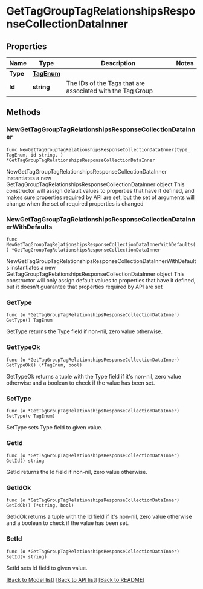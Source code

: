 # GetTagGroupTagRelationshipsResponseCollectionDataInner

## Properties

Name | Type | Description | Notes
------------ | ------------- | ------------- | -------------
**Type** | [**TagEnum**](TagEnum.md) |  | 
**Id** | **string** | The IDs of the Tags that are associated with the Tag Group | 

## Methods

### NewGetTagGroupTagRelationshipsResponseCollectionDataInner

`func NewGetTagGroupTagRelationshipsResponseCollectionDataInner(type_ TagEnum, id string, ) *GetTagGroupTagRelationshipsResponseCollectionDataInner`

NewGetTagGroupTagRelationshipsResponseCollectionDataInner instantiates a new GetTagGroupTagRelationshipsResponseCollectionDataInner object
This constructor will assign default values to properties that have it defined,
and makes sure properties required by API are set, but the set of arguments
will change when the set of required properties is changed

### NewGetTagGroupTagRelationshipsResponseCollectionDataInnerWithDefaults

`func NewGetTagGroupTagRelationshipsResponseCollectionDataInnerWithDefaults() *GetTagGroupTagRelationshipsResponseCollectionDataInner`

NewGetTagGroupTagRelationshipsResponseCollectionDataInnerWithDefaults instantiates a new GetTagGroupTagRelationshipsResponseCollectionDataInner object
This constructor will only assign default values to properties that have it defined,
but it doesn't guarantee that properties required by API are set

### GetType

`func (o *GetTagGroupTagRelationshipsResponseCollectionDataInner) GetType() TagEnum`

GetType returns the Type field if non-nil, zero value otherwise.

### GetTypeOk

`func (o *GetTagGroupTagRelationshipsResponseCollectionDataInner) GetTypeOk() (*TagEnum, bool)`

GetTypeOk returns a tuple with the Type field if it's non-nil, zero value otherwise
and a boolean to check if the value has been set.

### SetType

`func (o *GetTagGroupTagRelationshipsResponseCollectionDataInner) SetType(v TagEnum)`

SetType sets Type field to given value.


### GetId

`func (o *GetTagGroupTagRelationshipsResponseCollectionDataInner) GetId() string`

GetId returns the Id field if non-nil, zero value otherwise.

### GetIdOk

`func (o *GetTagGroupTagRelationshipsResponseCollectionDataInner) GetIdOk() (*string, bool)`

GetIdOk returns a tuple with the Id field if it's non-nil, zero value otherwise
and a boolean to check if the value has been set.

### SetId

`func (o *GetTagGroupTagRelationshipsResponseCollectionDataInner) SetId(v string)`

SetId sets Id field to given value.



[[Back to Model list]](../README.md#documentation-for-models) [[Back to API list]](../README.md#documentation-for-api-endpoints) [[Back to README]](../README.md)


